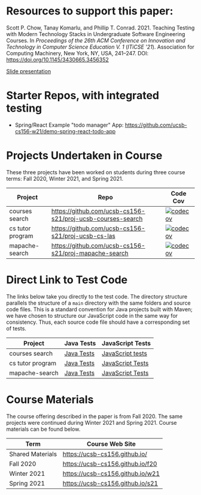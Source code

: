
# Resources to support this paper:

Scott P. Chow, Tanay Komarlu, and Phillip T. Conrad. 2021. Teaching Testing with Modern Technology Stacks in Undergraduate Software Engineering Courses. In <i>Proceedings of the 26th ACM Conference on Innovation and Technology in Computer Science Education V. 1</i> (<i>ITiCSE '21</i>). Association for Computing Machinery, New York, NY, USA, 241–247. DOI: <https://doi.org/10.1145/3430665.3456352>

[Slide presentation](https://docs.google.com/presentation/d/1YcHmNp6Cf05MlX9X41OYff8yjboZv859nqtqRJO0Wzs/edit?usp=sharing>)

# Starter Repos, with integrated testing

* Spring/React Example "todo manager" App: <https://github.com/ucsb-cs156-w21/demo-spring-react-todo-app>

# Projects Undertaken in Course

These three projects have been worked on students during three course terms: Fall 2020, Winter 2021, and Spring 2021.


| Project | Repo | Code Cov |
|---------|------|----------|
| courses search | <https://github.com/ucsb-cs156-s21/proj-ucsb-courses-search> | [![codecov](https://codecov.io/gh/ucsb-cs156-s21/proj-ucsb-courses-search/branch/main/graph/badge.svg?token=oRuQrNWHMx)](https://codecov.io/gh/ucsb-cs156-s21/proj-ucsb-courses-search) | 
| cs tutor program | <https://github.com/ucsb-cs156-s21/proj-ucsb-cs-las> | [![codecov](https://codecov.io/gh/ucsb-cs156-s21/proj-ucsb-cs-las/branch/main/graph/badge.svg?token=poVZRDCYYn)](https://codecov.io/gh/ucsb-cs156-s21/proj-ucsb-cs-las) | 
| mapache-search | <https://github.com/ucsb-cs156-s21/proj-mapache-search> | [![codecov](https://codecov.io/gh/ucsb-cs156-s21/proj-mapache-search/branch/main/graph/badge.svg?token=1Pm4UopT0K)](https://codecov.io/gh/ucsb-cs156-s21/proj-mapache-search) | 


# Direct Link to Test Code

The links below take you directly to the test code.   The directory structure parallels the structure of a `main` directory with the same folders and source code files.  This is a standard convention for Java projects built with Maven; we have chosen to structure our JavaScript code in the same way for consistency.  Thus, each source code file should have a corresponding set of tests.

| Project | Java Tests | JavaScript Tests |
|---------|------|----------|
| courses search | [Java Tests](https://github.com/ucsb-cs156-s21/proj-ucsb-courses-search/tree/main/src/test/java/edu/ucsb/courses) | [JavaScript tests](https://github.com/ucsb-cs156-s21/proj-ucsb-courses-search/tree/main/javascript/src/test) |
| cs tutor program | [Java Tests](https://github.com/ucsb-cs156-s21/proj-ucsb-cs-las/tree/main/src/test/java/edu/ucsb/ucsbcslas) | [JavaScript Tests](https://github.com/ucsb-cs156-s21/proj-ucsb-cs-las/tree/main/javascript/src/test) |
| mapache-search |  [Java Tests](https://github.com/ucsb-cs156-s21/proj-mapache-search/tree/main/src/test/java/edu/ucsb/mapache) | [JavaScript Tests](https://github.com/ucsb-cs156-s21/proj-mapache-search/tree/main/javascript/src/test) |


# Course Materials

The course offering described in the paper is from Fall 2020.   The same projects were continued during Winter 2021 and Spring 2021.  Course materials can be found below.   

| Term | Course Web Site |
|------|-----------------|
| Shared Materials | <https://ucsb-cs156.github.io/> |
| Fall 2020 | <https://ucsb-cs156.github.io/f20> |
| Winter 2021 | <https://ucsb-cs156.github.io/w21> |
| Spring 2021 | <https://ucsb-cs156.github.io/s21> |
